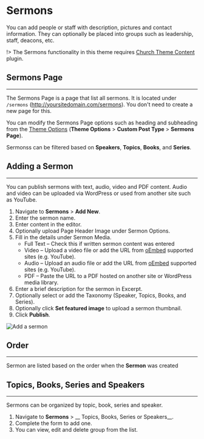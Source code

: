 # Sermons

You can add people or staff with description, pictures and contact information. They can optionally be placed into groups such as leadership, staff, deacons, etc.

!> The Sermons functionality in this theme requires [Church Theme Content](https://wordpress.org/plugins/church-theme-content ":target=_blank") plugin.

## Sermons Page
-----

The Sermons Page is a page that list all sermons. It is located under `/sermons` (http://yoursitedomain.com/sermons). You don't need to create a new page for this.

You can modify the Sermons Page options such as heading and subheading from the [Theme Options](/customization/theme-options) (__Theme Options__ > __Custom Post Type__ > __Sermons Page__).

Sermonss can be filtered based on __Speakers__, __Topics__, __Books__, and __Series__.

## Adding a Sermon
-----

You can publish sermons with text, audio, video and PDF content. Audio and video can be uploaded via WordPress or used from another site such as YouTube.

1. Navigate to __Sermons__ > __Add New__.
2. Enter the sermon name.
3. Enter content in the editor.
4. Optionally upload Page Header Image under Sermon Options.
5. Fill in the details under Sermon Media.
    * Full Text – Check this if written sermon content was entered
    * Video – Upload a video file or add the URL from [oEmbed](https://codex.wordpress.org/Embeds#Okay.2C_So_What_Sites_Can_I_Embed_From.3F) supported sites (e.g. YouTube). 
    * Audio – Upload an audio file or add the URL from [oEmbed](https://codex.wordpress.org/Embeds#Okay.2C_So_What_Sites_Can_I_Embed_From.3F) supported sites (e.g. YouTube). 
    * PDF – Paste the URL to a PDF hosted on another site or WordPress media library.
6. Enter a brief description for the sermon in Excerpt.
7. Optionally select or add the Taxonomy (Speaker, Topics, Books, and Series).
8. Optionally click __Set featured image__ to upload a sermon thumbnail.
9. Click __Publish__.

![Add a sermon](_images/sermons-add-new.png)

## Order
-----

Sermon are listed based on the order when the __Sermon__ was created
      
## Topics, Books, Series and Speakers
-----

Sermons can be organized by topic, book, series and speaker.  

1. Navigate to __Sermons__  > __ Topics, Books, Series or Speakers__.
2. Complete the form to add one.
3. You can view, edit and delete group from the list.